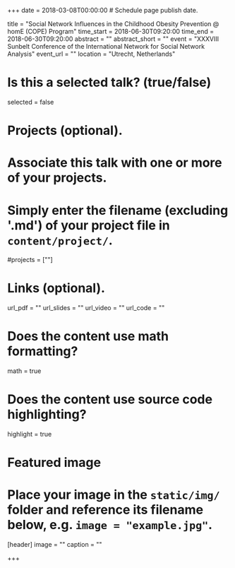 +++
date = 2018-03-08T00:00:00  # Schedule page publish date.

title = "Social Network Influences in the Childhood Obesity Prevention @ homE (COPE) Program"
time_start = 2018-06-30T09:20:00
time_end = 2018-06-30T09:20:00
abstract = ""
abstract_short = ""
event = "XXXVIII Sunbelt Conference of the International Network for Social Network Analysis"
event_url = ""
location = "Utrecht, Netherlands"

# Is this a selected talk? (true/false)
selected = false

# Projects (optional).
#   Associate this talk with one or more of your projects.
#   Simply enter the filename (excluding '.md') of your project file in `content/project/`.
#projects = [""]

# Links (optional).
url_pdf = ""
url_slides = ""
url_video = ""
url_code = ""

# Does the content use math formatting?
math = true

# Does the content use source code highlighting?
highlight = true

# Featured image
# Place your image in the `static/img/` folder and reference its filename below, e.g. `image = "example.jpg"`.
[header]
image = ""
caption = ""

+++
